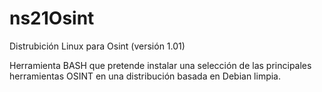 # ns21Osint

Distrubición Linux para Osint (versión 1.01)

Herramienta BASH que pretende instalar una selección de las principales herramientas OSINT en una distribución basada en Debian limpia.


